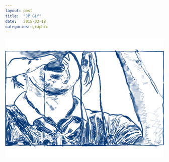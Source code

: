 ```yaml
---
layout: post
title:  "JP Gif"
date:   2015-03-18
categories: graphic
---
```

<a href="/img/JPanimation.gif" data-lightbox="gal-img" data-title="JP Gif">
<img src="/img/JPanimation.gif" alt="JP drinking from a goatskin bottle" class="img-responsive img-center">
</a>